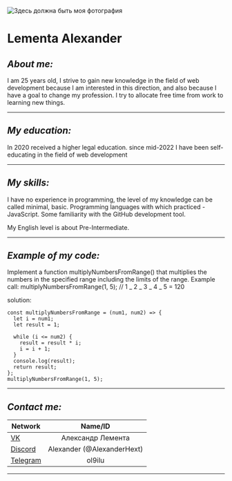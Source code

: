 ![Здесь должна быть моя фотография](https://i.ibb.co/ZhTtBYk/Gdsfgdsf.jpg "моя фотография")

# Lementa Alexander

## _About me:_

I am 25 years old, I strive to gain new knowledge in the field of web development because I am interested in this direction, and also because I have a goal to change my profession. I try to allocate free time from work to learning new things.

---

## _My education:_

In 2020 received a higher legal education.
since mid-2022 I have been self-educating in the field of web development

---

## _My skills:_

I have no experience in programming, the level of my knowledge can be called minimal, basic. Programming languages with which practiced - JavaScript. Some familiarity with the GitHub development tool.

My English level is about Pre-Intermediate.

---

## _Example of my code:_

Implement a function multiplyNumbersFromRange() that multiplies the numbers in the specified range including the limits of the range. Example call: multiplyNumbersFromRange(1, 5); // 1 _ 2 _ 3 _ 4 _ 5 = 120

solution:

```
const multiplyNumbersFromRange = (num1, num2) => {
  let i = num1;
  let result = 1;

  while (i <= num2) {
    result = result * i;
    i = i + 1;
  }
  console.log(result);
  return result;
};
multiplyNumbersFromRange(1, 5);
```

---

## _Contact me:_

| Network                                                                       |          Name/ID           |
| ----------------------------------------------------------------------------- | :------------------------: |
| [VK](https://vk.com/ol9ilu)                                                   |     Александр Лемента      |
| [Discord](https://discord.com/channels/516715744646660106/747714817845887036) | Alexander (@AlexanderHext) |
| [Telegram](https://web.telegram.org/k/)                                       |           ol9ilu           |

---
